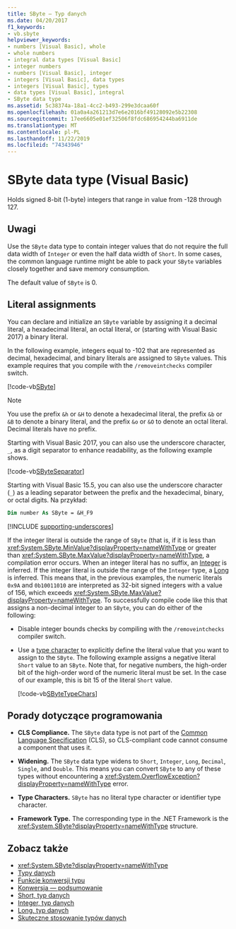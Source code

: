 ```yaml
---
title: SByte — Typ danych
ms.date: 04/20/2017
f1_keywords:
- vb.sbyte
helpviewer_keywords:
- numbers [Visual Basic], whole
- whole numbers
- integral data types [Visual Basic]
- integer numbers
- numbers [Visual Basic], integer
- integers [Visual Basic], data types
- integers [Visual Basic], types
- data types [Visual Basic], integral
- SByte data type
ms.assetid: 5c38374a-18a1-4cc2-b493-299e3dcaa60f
ms.openlocfilehash: 01a0a4a261213d7e6e2016bf49128092e5b22308
ms.sourcegitcommit: 17ee6605e01ef32506f8fdc686954244ba6911de
ms.translationtype: MT
ms.contentlocale: pl-PL
ms.lasthandoff: 11/22/2019
ms.locfileid: "74343946"
---
```

# <a name="sbyte-data-type-visual-basic"></a>SByte data type (Visual Basic)

Holds signed 8-bit (1-byte) integers that range in value from -128 through 127.

## <a name="remarks"></a>Uwagi

Use the `SByte` data type to contain integer values that do not require the full data width of `Integer` or even the half data width of `Short`. In some cases, the common language runtime might be able to pack your `SByte` variables closely together and save memory consumption.

The default value of `SByte` is 0.

## <a name="literal-assignments"></a>Literal assignments

You can declare and initialize an `SByte` variable by assigning it a decimal literal, a hexadecimal literal, an octal literal, or (starting with Visual Basic 2017) a binary literal.

In the following example, integers equal to -102 that are represented as decimal, hexadecimal, and binary literals are assigned to `SByte` values. This example requires that you compile with the `/removeintchecks` compiler switch.

[!code-vb[SByte](../../../../samples/snippets/visualbasic/language-reference/data-types/numeric-literals.vb#SByte)]

> [!NOTE]
> You use the prefix `&h` or `&H` to denote a hexadecimal literal, the prefix `&b` or `&B` to denote a binary literal, and the prefix `&o` or `&O` to denote an octal literal. Decimal literals have no prefix.

Starting with Visual Basic 2017, you can also use the underscore character, `_`, as a digit separator to enhance readability, as the following example shows.

[!code-vb[SByteSeparator](../../../../samples/snippets/visualbasic/language-reference/data-types/numeric-literals.vb#SByteS)]

Starting with Visual Basic 15.5, you can also use the underscore character (`_`) as a leading separator between the prefix and the hexadecimal, binary, or octal digits. Na przykład:

```vb
Dim number As SByte = &H_F9
```

[!INCLUDE [supporting-underscores](../../../../includes/vb-separator-langversion.md)]

If the integer literal is outside the range of `SByte` (that is, if it is less than <xref:System.SByte.MinValue?displayProperty=nameWithType> or greater than <xref:System.SByte.MaxValue?displayProperty=nameWithType>, a compilation error occurs. When an integer literal has no suffix, an [Integer](integer-data-type.md) is inferred. If the integer literal is outside the range of the `Integer` type, a [Long](long-data-type.md) is inferred. This means that, in the previous examples, the numeric literals `0x9A` and `0b10011010` are interpreted as 32-bit signed integers with a value of 156, which exceeds <xref:System.SByte.MaxValue?displayProperty=nameWithType>. To successfully compile code like this that assigns a non-decimal integer to an `SByte`, you can do either of the following:

- Disable integer bounds checks by compiling with the `/removeintchecks` compiler switch.

- Use a [type character](../../programming-guide/language-features/data-types/type-characters.md) to explicitly define the literal value that you want to assign to the `SByte`. The following example assigns a negative literal `Short` value to an `SByte`. Note that, for negative numbers, the high-order bit of the high-order word of the numeric literal must be set. In the case of our example, this is bit 15 of the literal `Short` value.

   [!code-vb[SByteTypeChars](../../../../samples/snippets/visualbasic/language-reference/data-types/sbyte-assignment.vb#1)]

## <a name="programming-tips"></a>Porady dotyczące programowania

- **CLS Compliance.** The `SByte` data type is not part of the [Common Language Specification](https://www.ecma-international.org/publications/standards/Ecma-335.htm) (CLS), so CLS-compliant code cannot consume a component that uses it.

- **Widening.** The `SByte` data type widens to `Short`, `Integer`, `Long`, `Decimal`, `Single`, and `Double`. This means you can convert `SByte` to any of these types without encountering a <xref:System.OverflowException?displayProperty=nameWithType> error.

- **Type Characters.** `SByte` has no literal type character or identifier type character.

- **Framework Type.** The corresponding type in the .NET Framework is the <xref:System.SByte?displayProperty=nameWithType> structure.

## <a name="see-also"></a>Zobacz także

- <xref:System.SByte?displayProperty=nameWithType>
- [Typy danych](../../../visual-basic/language-reference/data-types/index.md)
- [Funkcje konwersji typu](../../../visual-basic/language-reference/functions/type-conversion-functions.md)
- [Konwersja — podsumowanie](../../../visual-basic/language-reference/keywords/conversion-summary.md)
- [Short, typ danych](../../../visual-basic/language-reference/data-types/short-data-type.md)
- [Integer, typ danych](../../../visual-basic/language-reference/data-types/integer-data-type.md)
- [Long, typ danych](../../../visual-basic/language-reference/data-types/long-data-type.md)
- [Skuteczne stosowanie typów danych](../../../visual-basic/programming-guide/language-features/data-types/efficient-use-of-data-types.md)
